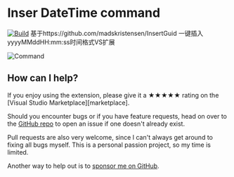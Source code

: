 ﻿[repo]:https://github.com/rongjun0926/InsertDateTime

# Inser DateTime command

[![Build](https://github.com/madskristensen/InsertGuid/actions/workflows/build.yaml/badge.svg)](https://github.com/madskristensen/InsertGuid/actions/workflows/build.yaml)
基于https://github.com/madskristensen/InsertGuid
一键插入yyyyMMddHH:mm:ss时间格式VS扩展 

![Command](art/command.png)

## How can I help?
If you enjoy using the extension, please give it a ★★★★★ rating on the [Visual Studio Marketplace][marketplace].

Should you encounter bugs or if you have feature requests, head on over to the [GitHub repo][repo] to open an issue if one doesn't already exist.

Pull requests are also very welcome, since I can't always get around to fixing all bugs myself. This is a personal passion project, so my time is limited.

Another way to help out is to [sponsor me on GitHub](https://github.com/sponsors/madskristensen).
